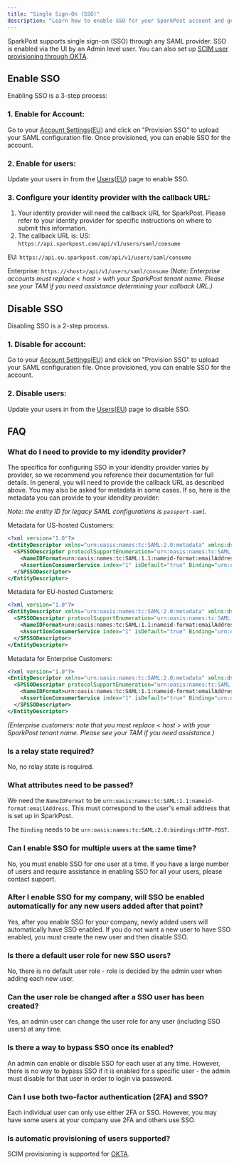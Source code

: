 ```yaml
---
title: "Single Sign-On (SSO)"
description: "Learn how to enable SSO for your SparkPost account and get answers to common SSO questions."
---
```


SparkPost supports single sign-on (SSO) through any SAML provider. SSO is enabled via the UI by an Admin level user. You can also set up [SCIM user provisioning through OKTA](https://www.sparkpost.com/docs/my-account-and-profile/scim/).

## Enable SSO

Enabling SSO is a 3-step process:

### 1. Enable for Account:
Go to your [Account Settings](https://app.sparkpost.com/account/settings)([EU](https://app.eu.sparkpost.com/account/settings)) and click on "Provision SSO" to upload your SAML configuration file. Once provisioned, you can enable SSO for the account.

### 2. Enable for users:
Update your users in from the [Users](https://app.sparkpost.com/account/users)([EU](https://app.eu.sparkpost.com/account/users)) page to enable SSO.

### 3. Configure your identity provider with the callback URL:
1. Your identity provider will need the callback URL for SparkPost. Please refer to your identity provider for specific instructions on where to submit this information.
1. The callback URL is:
US: `https://api.sparkpost.com/api/v1/users/saml/consume`

EU: `https://api.eu.sparkpost.com/api/v1/users/saml/consume`

Enterprise: `https://<host>/api/v1/users/saml/consume`
*(Note: Enterprise accounts must replace < host > with your SparkPost tenant name. Please see your TAM if you need assistance determining your callback URL.)*

## Disable SSO

Disabling SSO is a 2-step process.

### 1. Disable for account:
Go to your [Account Settings](https://app.sparkpost.com/account/settings)([EU](https://app.eu.sparkpost.com/account/settings)) and click on "Provision SSO" to upload your SAML configuration file. Once provisioned, you can enable SSO for the account.

### 2. Disable users:
Update your users in from the [Users](https://app.sparkpost.com/account/users)([EU](https://app.eu.sparkpost.com/account/users)) page to disable SSO.

## FAQ

### What do I need to provide to my idendity provider?
The specifics for configuring SSO in your idendity provider varies by provider, so we recommend you reference their documentation for full details. In general, you will need to provide the callback URL as described above. You may also be asked for metadata in some cases. If so, here is the metadata you can provide to your idendity provider:

*Note: the entity ID for legacy SAML configurations is `passport-saml`.*

Metadata for US-hosted Customers:

```xml
<?xml version="1.0"?>
<EntityDescriptor xmlns="urn:oasis:names:tc:SAML:2.0:metadata" xmlns:ds="http://www.w3.org/2000/09/xmldsig# " entityID="https://api.sparkpost.com" ID="passport_saml">
  <SPSSODescriptor protocolSupportEnumeration="urn:oasis:names:tc:SAML:2.0:protocol">
    <NameIDFormat>urn:oasis:names:tc:SAML:1.1:nameid-format:emailAddress</NameIDFormat>
    <AssertionConsumerService index="1" isDefault="true" Binding="urn:oasis:names:tc:SAML:2.0:bindings:HTTP-POST" Location="https://api.sparkpost.com/api/v1/users/saml/consume"/>
  </SPSSODescriptor>
</EntityDescriptor>
```

Metadata for EU-hosted Customers:

```xml
<?xml version="1.0"?>
<EntityDescriptor xmlns="urn:oasis:names:tc:SAML:2.0:metadata" xmlns:ds="http://www.w3.org/2000/09/xmldsig#" entityID="https://api.eu.sparkpost.com" ID="passport_saml">
  <SPSSODescriptor protocolSupportEnumeration="urn:oasis:names:tc:SAML:2.0:protocol">
    <NameIDFormat>urn:oasis:names:tc:SAML:1.1:nameid-format:emailAddress</NameIDFormat>
    <AssertionConsumerService index="1" isDefault="true" Binding="urn:oasis:names:tc:SAML:2.0:bindings:HTTP-POST" Location="https://api.eu.sparkpost.com/api/v1/users/saml/consume"/>
  </SPSSODescriptor>
</EntityDescriptor>
```

Metadata for Enterprise Customers:

```xml
<?xml version="1.0"?>
<EntityDescriptor xmlns="urn:oasis:names:tc:SAML:2.0:metadata" xmlns:ds="http://www.w3.org/2000/09/xmldsig# " entityID="https://<host>" ID="passport_saml">
  <SPSSODescriptor protocolSupportEnumeration="urn:oasis:names:tc:SAML:2.0:protocol">
    <NameIDFormat>urn:oasis:names:tc:SAML:1.1:nameid-format:emailAddress</NameIDFormat>
    <AssertionConsumerService index="1" isDefault="true" Binding="urn:oasis:names:tc:SAML:2.0:bindings:HTTP-POST" Location="https://<host>/api/v1/users/saml/consume"/>
  </SPSSODescriptor>
</EntityDescriptor>
```
*(Enterprise customers: note that you must replace < host > with your SparkPost tenant name. Please see your TAM if you need assistance.)*

### Is a relay state required?
No, no relay state is required.

### What attributes need to be passed?
We need the `NameIDFormat` to be `urn:oasis:names:tc:SAML:1.1:nameid-format:emailAddress`. This must correspond to the user's email address that is set up in SparkPost.

The `Binding` needs to be `urn:oasis:names:tc:SAML:2.0:bindings:HTTP-POST`.

### Can I enable SSO for multiple users at the same time?
No, you must enable SSO for one user at a time. If you have a large number of users and require assistance in enabling SSO for all your users, please contact support.

### After I enable SSO for my company, will SSO be enabled automatically for any new users added after that point?
Yes, after you enable SSO for your company, newly added users will automatically have SSO enabled. If you do not want a new user to have SSO enabled, you must create the new user and then disable SSO.

### Is there a default user role for new SSO users?
No, there is no default user role - role is decided by the admin user when adding each new user.

### Can the user role be changed after a SSO user has been created?
Yes, an admin user can change the user role for any user (including SSO users) at any time.

### Is there a way to bypass SSO once its enabled?
An admin can enable or disable SSO for each user at any time. However, there is no way to bypass SSO if it is enabled for a specific user - the admin must disable for that user in order to login via password.

### Can I use both two-factor authentication (2FA) and SSO?
Each individual user can only use either 2FA or SSO. However, you may have some users at your company use 2FA and others use SSO.

### Is automatic provisioning of users supported?
SCIM provisioning is supported for [OKTA](https://www.sparkpost.com/docs/my-account-and-profile/scim/).
